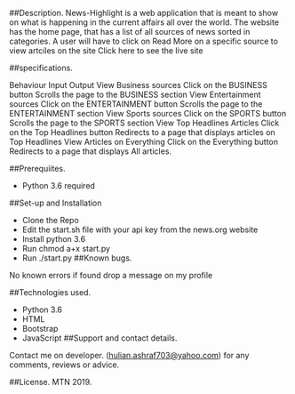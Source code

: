 ##Description.
News-Highlight is a web application that is meant to show on what is happening in the current affairs all over the world. The website has the home page, that has a list of all sources of news sorted in categories. A user will have to click on Read More on a specific source to view artciles on the site Click here to see the live site

  ##specifications.

Behaviour Input Output
View Business sources Click on the BUSINESS button Scrolls the page to the BUSINESS section
View Entertainment sources Click on the ENTERTAINMENT button Scrolls the page to the ENTERTAINMENT section
View Sports sources Click on the SPORTS button Scrolls the page to the SPORTS section
View Top Headlines Articles Click on the Top Headlines button Redirects to a page that displays articles on Top Headlines
View Articles on Everything Click on the Everything button Redirects to a page that displays All articles.

 ##Prerequiites.

- Python 3.6 required

 ##Set-up and Installation

- Clone the Repo
- Edit the start.sh file with your api key from the news.org website
- Install python 3.6
- Run chmod a+x start.py
- Run ./start.py
 ##Known bugs.

No known errors if found drop a message on my profile

 ##Technologies used.

- Python 3.6
- HTML
- Bootstrap
- JavaScript
 ##Support and contact details.

Contact me on developer. (hulian.ashraf703@yahoo.com) for any comments, reviews or advice.

 ##License.
MTN 2019.
